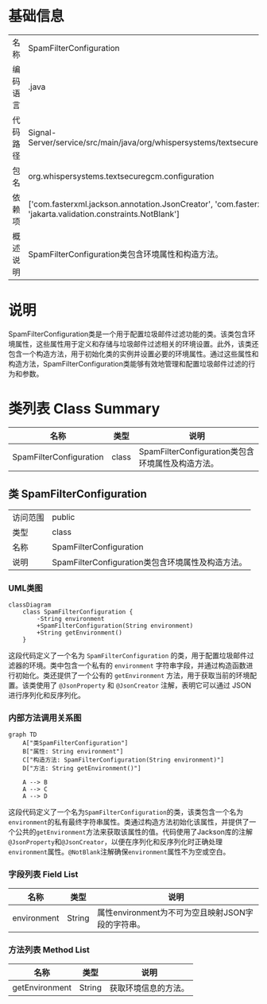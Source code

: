 # 基础信息

|      |      |
|------|------|
| 名称 | SpamFilterConfiguration |
| 编码语言 | .java |
| 代码路径 | Signal-Server/service/src/main/java/org/whispersystems/textsecuregcm/configuration/SpamFilterConfiguration.java |
| 包名 | org.whispersystems.textsecuregcm.configuration |
| 依赖项 | ['com.fasterxml.jackson.annotation.JsonCreator', 'com.fasterxml.jackson.annotation.JsonProperty', 'jakarta.validation.constraints.NotBlank'] |
| 概述说明 | SpamFilterConfiguration类包含环境属性和构造方法。 |

# 说明

SpamFilterConfiguration类是一个用于配置垃圾邮件过滤功能的类。该类包含环境属性，这些属性用于定义和存储与垃圾邮件过滤相关的环境设置。此外，该类还包含一个构造方法，用于初始化类的实例并设置必要的环境属性。通过这些属性和构造方法，SpamFilterConfiguration类能够有效地管理和配置垃圾邮件过滤的行为和参数。

# 类列表 Class Summary

| 名称   | 类型  | 说明 |
|-------|------|-------------|
| SpamFilterConfiguration | class | SpamFilterConfiguration类包含环境属性及构造方法。 |



## 类 SpamFilterConfiguration

|      |      |
|------|------|
| 访问范围 | public |
| 类型 | class |
| 名称 | SpamFilterConfiguration |
| 说明 | SpamFilterConfiguration类包含环境属性及构造方法。 |


### UML类图

```mermaid
classDiagram
    class SpamFilterConfiguration {
        -String environment
        +SpamFilterConfiguration(String environment)
        +String getEnvironment()
    }
```

这段代码定义了一个名为 `SpamFilterConfiguration` 的类，用于配置垃圾邮件过滤器的环境。类中包含一个私有的 `environment` 字符串字段，并通过构造函数进行初始化。类还提供了一个公有的 `getEnvironment` 方法，用于获取当前的环境配置。该类使用了 `@JsonProperty` 和 `@JsonCreator` 注解，表明它可以通过 JSON 进行序列化和反序列化。


### 内部方法调用关系图

```mermaid
graph TD
    A["类SpamFilterConfiguration"]
    B["属性: String environment"]
    C["构造方法: SpamFilterConfiguration(String environment)"]
    D["方法: String getEnvironment()"]

    A --> B
    A --> C
    A --> D
```

这段代码定义了一个名为`SpamFilterConfiguration`的类，该类包含一个名为`environment`的私有最终字符串属性。类通过构造方法初始化该属性，并提供了一个公共的`getEnvironment`方法来获取该属性的值。代码使用了Jackson库的注解`@JsonProperty`和`@JsonCreator`，以便在序列化和反序列化时正确处理`environment`属性。`@NotBlank`注解确保`environment`属性不为空或空白。

### 字段列表 Field List

| 名称  | 类型  | 说明 |
|-------|-------|------|
| environment | String | 属性environment为不可为空且映射JSON字段的字符串。 |

### 方法列表 Method List

| 名称  | 类型  | 说明 |
|-------|-------|------|
| getEnvironment | String | 获取环境信息的方法。 |




